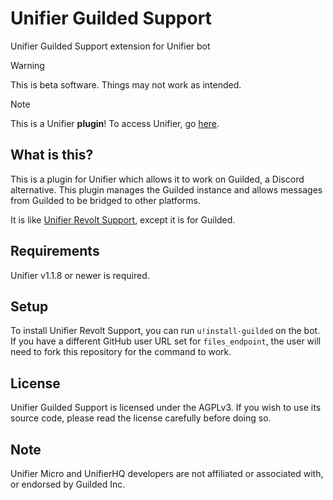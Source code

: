 # Unifier Guilded Support
Unifier Guilded Support extension for Unifier bot

> [!WARNING]
> This is beta software. Things may not work as intended.

> [!NOTE]
> This is a Unifier **plugin**! To access Unifier, go [here](https://github.com/greeeen-dev/unifier).

## What is this?
This is a plugin for Unifier which allows it to work on Guilded, a Discord alternative. This plugin manages the 
Guilded  instance and allows messages from Guilded to be bridged to other platforms.

It is like [Unifier Revolt Support](https://github.com/greeeen-dev/unifier-revolt), except it is for Guilded.

## Requirements
Unifier v1.1.8 or newer is required.

## Setup
To install Unifier Revolt Support, you can run `u!install-guilded` on the bot. If you have a different GitHub user URL 
set for `files_endpoint`, the user will need to fork this repository for the command to work.

## License
Unifier Guilded Support is licensed under the AGPLv3. If you wish to use its source code, please read the license 
carefully before doing so.

## Note
Unifier Micro and UnifierHQ developers are not affiliated or associated with, or endorsed by Guilded Inc.
